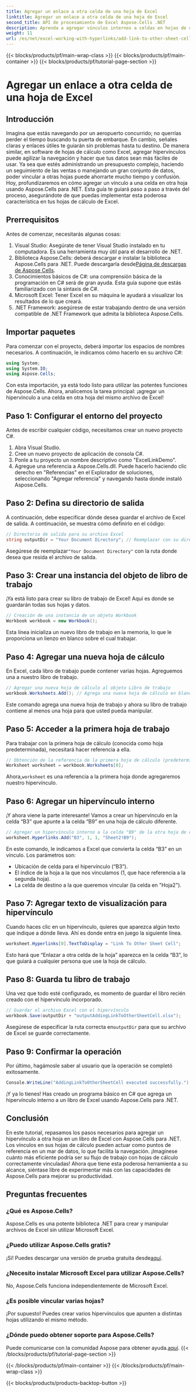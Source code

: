 ```yaml
---
title: Agregar un enlace a otra celda de una hoja de Excel
linktitle: Agregar un enlace a otra celda de una hoja de Excel
second_title: API de procesamiento de Excel Aspose.Cells .NET
description: Aprenda a agregar vínculos internos a celdas en hojas de cálculo de Excel con Aspose.Cells para .NET. Mejore la navegación en sus hojas de cálculo sin esfuerzo.
weight: 11
url: /es/net/excel-working-with-hyperlinks/add-link-to-other-sheet-cell/
---
```


{{< blocks/products/pf/main-wrap-class >}}
{{< blocks/products/pf/main-container >}}
{{< blocks/products/pf/tutorial-page-section >}}

# Agregar un enlace a otra celda de una hoja de Excel

## Introducción
Imagina que estás navegando por un aeropuerto concurrido; no querrías perder el tiempo buscando tu puerta de embarque. En cambio, señales claras y enlaces útiles te guiarán sin problemas hasta tu destino. De manera similar, en software de hojas de cálculo como Excel, agregar hipervínculos puede agilizar la navegación y hacer que tus datos sean más fáciles de usar. Ya sea que estés administrando un presupuesto complejo, haciendo un seguimiento de las ventas o manejando un gran conjunto de datos, poder vincular a otras hojas puede ahorrarte mucho tiempo y confusión. Hoy, profundizaremos en cómo agregar un vínculo a una celda en otra hoja usando Aspose.Cells para .NET. Esta guía te guiará paso a paso a través del proceso, asegurándote de que puedas implementar esta poderosa característica en tus hojas de cálculo de Excel.
## Prerrequisitos
Antes de comenzar, necesitarás algunas cosas:
1. Visual Studio: Asegúrate de tener Visual Studio instalado en tu computadora. Es una herramienta muy útil para el desarrollo de .NET.
2. Biblioteca Aspose.Cells: deberá descargar e instalar la biblioteca Aspose.Cells para .NET. Puede descargarla desde[Página de descargas de Aspose Cells](https://releases.aspose.com/cells/net/).
3. Conocimientos básicos de C#: una comprensión básica de la programación en C# será de gran ayuda. Esta guía supone que estás familiarizado con la sintaxis de C#.
4. Microsoft Excel: Tener Excel en su máquina le ayudará a visualizar los resultados de lo que creará.
5. .NET Framework: asegúrese de estar trabajando dentro de una versión compatible de .NET Framework que admita la biblioteca Aspose.Cells.
## Importar paquetes
Para comenzar con el proyecto, deberá importar los espacios de nombres necesarios. A continuación, le indicamos cómo hacerlo en su archivo C#:
```csharp
using System;
using System.IO;
using Aspose.Cells;
```
Con esta importación, ya está todo listo para utilizar las potentes funciones de Aspose.Cells. 
Ahora, analicemos la tarea principal: ¡agregar un hipervínculo a una celda en otra hoja del mismo archivo de Excel! 
## Paso 1: Configurar el entorno del proyecto
Antes de escribir cualquier código, necesitamos crear un nuevo proyecto C#. 
1. Abra Visual Studio.
2. Cree un nuevo proyecto de aplicación de consola C#. 
3. Ponle a tu proyecto un nombre descriptivo como "ExcelLinkDemo".
4. Agregue una referencia a Aspose.Cells.dll. Puede hacerlo haciendo clic derecho en "Referencias" en el Explorador de soluciones, seleccionando "Agregar referencia" y navegando hasta donde instaló Aspose.Cells.
## Paso 2: Defina su directorio de salida
A continuación, debe especificar dónde desea guardar el archivo de Excel de salida. A continuación, se muestra cómo definirlo en el código:
```csharp
// Directorio de salida para su archivo Excel
string outputDir = "Your Document Directory"; // Reemplazar con su directorio
```
 Asegúrese de reemplazar`"Your Document Directory"` con la ruta donde desea que resida el archivo de salida.
## Paso 3: Crear una instancia del objeto de libro de trabajo
¡Ya está listo para crear su libro de trabajo de Excel! Aquí es donde se guardarán todas sus hojas y datos.
```csharp
// Creación de una instancia de un objeto Workbook
Workbook workbook = new Workbook();
```
Esta línea inicializa un nuevo libro de trabajo en la memoria, lo que le proporciona un lienzo en blanco sobre el cual trabajar.
## Paso 4: Agregar una nueva hoja de cálculo
En Excel, cada libro de trabajo puede contener varias hojas. Agreguemos una a nuestro libro de trabajo.
```csharp
// Agregar una nueva hoja de cálculo al objeto Libro de trabajo
workbook.Worksheets.Add(); // Agrega una nueva hoja de cálculo en blanco de forma predeterminada
```
Este comando agrega una nueva hoja de trabajo y ahora su libro de trabajo contiene al menos una hoja para que usted pueda manipular.
## Paso 5: Acceder a la primera hoja de trabajo
Para trabajar con la primera hoja de cálculo (conocida como hoja predeterminada), necesitará hacer referencia a ella.
```csharp
// Obtención de la referencia de la primera hoja de cálculo (predeterminada)
Worksheet worksheet = workbook.Worksheets[0];
```
 Ahora,`worksheet` es una referencia a la primera hoja donde agregaremos nuestro hipervínculo.
## Paso 6: Agregar un hipervínculo interno
¡Y ahora viene la parte interesante! Vamos a crear un hipervínculo en la celda “B3” que apunte a la celda “B9” en una hoja de cálculo diferente.
```csharp
// Agregar un hipervínculo interno a la celda "B9" de la otra hoja de cálculo "Hoja2"
worksheet.Hyperlinks.Add("B3", 1, 1, "Sheet2!B9");
```
En este comando, le indicamos a Excel que convierta la celda “B3” en un vínculo. Los parámetros son:
- Ubicación de celda para el hipervínculo (“B3”).
- El índice de la hoja a la que nos vinculamos (1, que hace referencia a la segunda hoja).
- La celda de destino a la que queremos vincular (la celda en "Hoja2").
## Paso 7: Agregar texto de visualización para hipervínculo
Cuando haces clic en un hipervínculo, quieres que aparezca algún texto que indique a dónde lleva. Ahí es donde entra en juego la siguiente línea.
```csharp
worksheet.Hyperlinks[0].TextToDisplay = "Link To Other Sheet Cell";
```
Esto hará que “Enlazar a otra celda de la hoja” aparezca en la celda “B3”, lo que guiará a cualquier persona que use la hoja de cálculo.
## Paso 8: Guarda tu libro de trabajo
Una vez que todo esté configurado, es momento de guardar el libro recién creado con el hipervínculo incorporado.
```csharp
// Guardar el archivo Excel con el hipervínculo
workbook.Save(outputDir + "outputAddingLinkToOtherSheetCell.xlsx");
```
 Asegúrese de especificar la ruta correcta en`outputDir` para que su archivo de Excel se guarde correctamente.
## Paso 9: Confirmar la operación
Por último, hagámosle saber al usuario que la operación se completó exitosamente.
```csharp
Console.WriteLine("AddingLinkToOtherSheetCell executed successfully.");
```
¡Y ya lo tienes! Has creado un programa básico en C# que agrega un hipervínculo interno a un libro de Excel usando Aspose.Cells para .NET.
## Conclusión
En este tutorial, repasamos los pasos necesarios para agregar un hipervínculo a otra hoja en un libro de Excel con Aspose.Cells para .NET. Los vínculos en sus hojas de cálculo pueden actuar como puntos de referencia en un mar de datos, lo que facilita la navegación. ¡Imagínese cuánto más eficiente podría ser su flujo de trabajo con hojas de cálculo correctamente vinculadas! Ahora que tiene esta poderosa herramienta a su alcance, siéntase libre de experimentar más con las capacidades de Aspose.Cells para mejorar su productividad.
## Preguntas frecuentes
### ¿Qué es Aspose.Cells?  
Aspose.Cells es una potente biblioteca .NET para crear y manipular archivos de Excel sin utilizar Microsoft Excel.
### ¿Puedo utilizar Aspose.Cells gratis?  
 ¡Sí! Puedes descargar una versión de prueba gratuita desde[aquí](https://releases.aspose.com/).
### ¿Necesito instalar Microsoft Excel para utilizar Aspose.Cells?  
No, Aspose.Cells funciona independientemente de Microsoft Excel.
### ¿Es posible vincular varias hojas?  
¡Por supuesto! Puedes crear varios hipervínculos que apunten a distintas hojas utilizando el mismo método.
### ¿Dónde puedo obtener soporte para Aspose.Cells?  
 Puede comunicarse con la comunidad Aspose para obtener ayuda.[aquí](https://forum.aspose.com/c/cells/9).
{{< /blocks/products/pf/tutorial-page-section >}}

{{< /blocks/products/pf/main-container >}}
{{< /blocks/products/pf/main-wrap-class >}}

{{< blocks/products/products-backtop-button >}}
